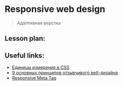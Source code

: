 ﻿# Responsive web design 
> Адаптивная верстка


## Lesson plan:


## Useful links:
+ [Единицы измерения в CSS](https://techrocks.ru/2019/08/07/units-in-css-for-beginners/)
+ [9 основных принципов отзывчивого веб-дизайна](https://habr.com/ru/post/243247/)
+ [Responsive Meta Tag](https://css-tricks.com/snippets/html/responsive-meta-tag/)
